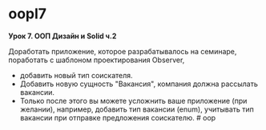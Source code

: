 # oopl7
**Урок 7. ООП Дизайн и Solid ч.2**

Доработать приложение, которое разрабатывалось на семинаре, поработать с шаблоном проектирования Observer,
* добавить новый тип соискателя.
* Добавить новую сущность "Вакансия", компания должна рассылать вакансии.
* Только после этого вы можете усложнить ваше приложение (при желании), например, добавить тип вакансии (enum), учитывать тип вакансии при отправке предложения соискателю.
#   o o p  
 